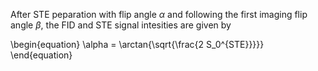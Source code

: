 After STE peparation with flip angle $\alpha$ and following the first imaging flip angle $\beta$, the FID and 
STE signal intesities  are given by 

\begin{equation}
\alpha = \arctan{\sqrt{\frac{2 S_0^{STE}}}}}
\end{equation}